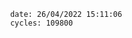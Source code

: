 

                date: 26/04/2022 15:11:06
                cycles: 109800

                         